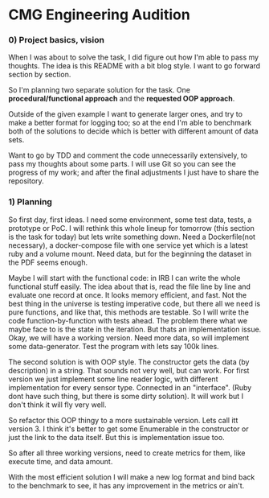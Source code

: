 # CMG Engineering Audition

### 0) Project basics, vision
When I was about to solve the task, I did figure out how I'm able to pass my thoughts. The idea is this README with a bit blog style. I want to go forward section by section.

So I'm planning two separate solution for the task. One **procedural/functional approach** and the **requested OOP approach**.

Outside of the given example I want to generate larger ones, and try to make a better format for logging too; so at the end I'm able to benchmark both of the solutions to decide which is better with different amount of data sets.

Want to go by TDD and comment the code unnecessarily extensively, to pass my thoughts about some parts. I will use Git so you can see the progress of my work; and after the final adjustments I just have to share the repository.

### 1) Planning
So first day, first ideas. I need some environment, some test data, tests, a prototype or PoC.
I will rethink this whole lineup for tomorrow (this section is the task for today) but lets write something down.
Need a Dockerfile(not necessary), a docker-compose file with one service yet which is a latest ruby and a volume mount. 
Need data, but for the beginning the dataset in the PDF seems enough.

Maybe I will start with the functional code: in IRB I can write the whole functional stuff easily.
The idea about that is, read the file line by line and evaluate one record at once. It looks memory efficient, and fast.
Not the best thing in the universe is testing imperative code, but there all we need is pure functions, and like that, this methods are testable.
So I will write the code function-by-function with tests ahead.
The problem there what we maybe face to is the state in the iteration. But thats an implementation issue.
Okay, we will have a working version. Need more data, so will implement some data-generator.
Test the program with lets say 100k lines.

The second solution is with OOP style. The constructor gets the data (by description) in a string. That sounds not very well, but can work.
For first version we just implement some line reader logic, with different implementation for every sensor type. Connected in an "interface". (Ruby dont have such thing, but there is some dirty solution).
It will work but I don't think it will fly very well.

So refactor this OOP thingy to a more sustainable version. Lets call itt version 3.
I think it's better to get some Enumerable in the constructor or just the link to the data itself.
But this is implementation issue too.

So after all three working versions, need to create metrics for them, like execute time, and data amount.

With the most efficient solution I will make a new log format and bind back to the benchmark to see, it has any improvement in the metrics or ain't.
